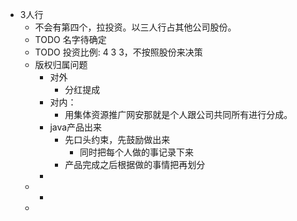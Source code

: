 - 3人行
	- 不会有第四个，拉投资。以三人行占其他公司股份。
	- TODO 名字待确定
	- TODO 投资比例: 4  3  3，不按照股份来决策
	- 版权归属问题
		- 对外
			- 分红提成
		- 对内：
			- 用集体资源推广网安那就是个人跟公司共同所有进行分成。
		- java产品出来
			- 先口头约束，先鼓励做出来
				- 同时把每个人做的事记录下来
			- 产品完成之后根据做的事情把再划分
		-
	-
		-
	-